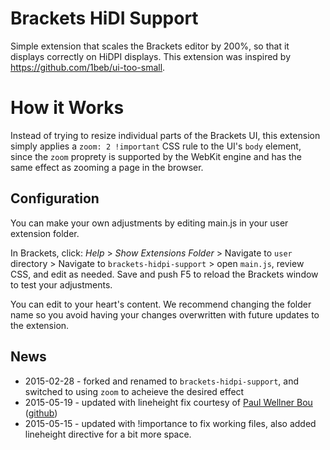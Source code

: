 # Brackets HiDI Support

Simple extension that scales the Brackets editor by 200%, so that it displays correctly on HiDPI displays. This extension was inspired by https://github.com/1beb/ui-too-small.

# How it Works

Instead of trying to resize individual parts of the Brackets UI, this extension simply applies a `zoom: 2 !important` CSS rule to the UI's `body` element, since the `zoom` proprety is supported by the WebKit engine and has the same effect as zooming a page in the browser.

## Configuration

You can make your own adjustments by editing main.js in your user extension folder.

In Brackets, click: _Help_ > _Show Extensions Folder_ > Navigate to `user` directory > Navigate to `brackets-hidpi-support` > open `main.js`, review CSS, and edit as needed. Save and push F5 to reload the Brackets window to test your adjustments.

You can edit to your heart's content. We recommend changing the folder name so you avoid having your changes overwritten with future updates to the extension.

## News

* 2015-02-28 - forked and renamed to `brackets-hidpi-support`, and switched to using `zoom` to acheieve the desired effect
* 2015-05-19 - updated with lineheight fix courtesy of [Paul Wellner Bou](http://paul.wellnerbou.de/) ([github](https://github.com/paulwellnerbou))
* 2015-05-15 - updated with !importance to fix working files, also added lineheight directive for a bit more space.

